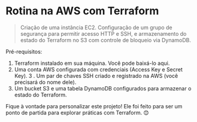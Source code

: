 # Rotina na AWS com Terraform

> Criação de uma instância EC2. Configuração de um grupo de segurança para permitir acesso HTTP e SSH, e armazenamento do estado do Terraform no S3 com controle de bloqueio via DynamoDB.

Pré-requisitos:

1. Terraform instalado em sua máquina. Você pode baixá-lo aqui.
2. Uma conta AWS configurada com credenciais (Access Key e Secret Key).
3 . Um par de chaves SSH criado e registrado na AWS (você precisará do nome dele).
4. Um bucket S3 e uma tabela DynamoDB configurados para armazenar o estado do Terraform.

Fique à vontade para personalizar este projeto! Ele foi feito para ser um ponto de partida para explorar práticas com Terraform. 😊
